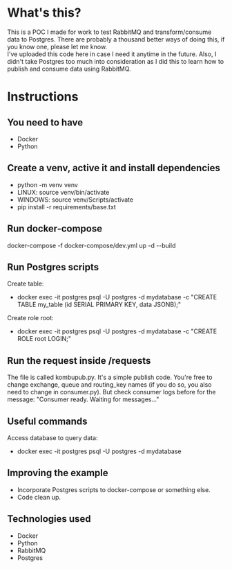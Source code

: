 # What's this?
This is a POC I made for work to test RabbitMQ and transform/consume data to Postgres.
There are probably a thousand better ways of doing this, if you know one, please let me know.
<br/>
I've uploaded this code here in case I need it anytime in the future.
Also, I didn't take Postgres too much into consideration as I did this to learn how to publish and consume data using RabbitMQ.

# Instructions

## You need to have

- Docker
- Python

## Create a venv, active it and install dependencies
- python -m venv venv
- LINUX: source venv/bin/activate
- WINDOWS: source venv/Scripts/activate
- pip install -r requirements/base.txt

## Run docker-compose

docker-compose -f docker-compose/dev.yml up -d --build

## Run Postgres scripts

Create table:
- docker exec -it postgres psql -U postgres -d mydatabase -c "CREATE TABLE my_table (id SERIAL PRIMARY KEY, data JSONB);"

Create role root:
- docker exec -it postgres psql -U postgres -d mydatabase -c "CREATE ROLE root LOGIN;"

## Run the request inside /requests

The file is called kombupub.py. It's a simple publish code.
You're free to change exchange, queue and routing_key names (if you do so, you also need to change in consumer.py).
But check consumer logs before for the message: "Consumer ready. Waiting for messages..."

## Useful commands

Access database to query data:
- docker exec -it postgres psql -U postgres -d mydatabase

## Improving the example

- Incorporate Postgres scripts to docker-compose or something else.
- Code clean up.

## Technologies used

- Docker
- Python
- RabbitMQ
- Postgres
